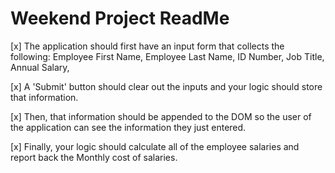 Weekend Project ReadMe
=======================

[x]  The application should first have an input form that collects the following:
    Employee First Name,
    Employee Last Name,
    ID Number,
    Job Title,
    Annual Salary,

[x]  A 'Submit' button should clear out the inputs and your logic should store
    that information.

[x]  Then, that information should be appended to the DOM so
    the user of the application can see the information they just entered.

[x]  Finally, your logic should calculate all of the employee salaries and report
    back the Monthly cost of  salaries.

